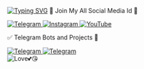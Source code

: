 
[![Typing SVG](https://readme-typing-svg.herokuapp.com?font=Rubik+Moonrocks&color=F70000&lines=%F0%9F%91%8BHii%2C+i+am+professional+;Website+and+Coding+Student!+)](https://git.io/typing-svg)
<h align="left">🙏 Join My All Social Media Id 🤙</h>
<p align="left">
<div>
    <a href="https://telegram.me/TGTechHub">
        <img
            src="https://img.shields.io/badge/Telegram-black?&style=for-the-badge&logo=telegram"
            alt="Telegram"
        >
    </a>
 <a href="https://Instagram.com/gauravjat4x">
        <img
            src="https://img.shields.io/badge/Instagram-black?&style=for-the-badge&logo=Instagram"
            alt="Instagram"
        >
<a href="https://youtube.com/channel/UChNjEDxsM-8f36D8rfRzoVQ">
        <img
            src="https://img.shields.io/badge/YouTube-Subscribe-red?&style=for-the-badge&logo=youtube"
            alt="YouTube"
        >
    </a> 

</p>
<h align="left">✅ Telegram Bots and Projects 🤙</h>
<p align="left">
<div>
    <a href="https://telegram.me/FileToLink4UBot">
        <img
            src="https://img.shields.io/badge/FileToLink4U-Bot-black?&style=for-the-badge&logo=telegram"
            alt="Telegram"
        >
    </a>
 <a href="https://telegram.me/FileStore4UBot">
        <img
            src="https://img.shields.io/badge/FileStore4U-Bot-black?&style=for-the-badge&logo=telegram"
            alt="Telegram"
        >
    </a>
</br>
<img
            src="https://i.ibb.co/FgF2zCT/IMG-20220627-093217.jpg"
            alt="Love💕😘"
        >

